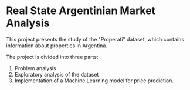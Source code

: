 # Real State Argentinian Market Analysis



This project presents the study of the "Properati" dataset, which contains information about properties in Argentina. 

The project is divided into three parts: 

1. Problem analysis
2. Exploratory analysis of the dataset
3. Implementation of a Machine Learning model for price prediction.


